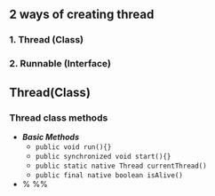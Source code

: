 ## 2 ways of creating thread
### 1. Thread (Class)
### 2. Runnable (Interface)

## Thread(Class)
### Thread class methods
- ***Basic Methods***
	- `public void run(){}`
	- `public synchronized void start(){}`
	- `public static native Thread currentThread()`
	- `public final native boolean isAlive()`
- % %%